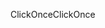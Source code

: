 <span data-ttu-id="40e69-101">ClickOnce</span><span class="sxs-lookup"><span data-stu-id="40e69-101">ClickOnce</span></span>